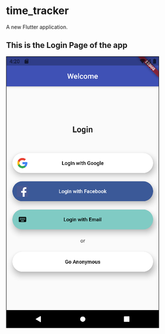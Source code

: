 # time_tracker
A new Flutter application.

## This is the Login Page of the app

![image_1](ios/Runner/Assets.xcassets/AppIcon.appiconset/image.png)


